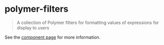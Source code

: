 polymer-filters
================

> A collection of Polymer filters for formatting values of expressions for display to users

See the [component page](http://addyosmani.github.io/polymer-filters) for more information.


